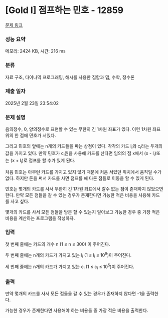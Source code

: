 # [Gold I] 점프하는 민호 - 12859 

[문제 링크](https://www.acmicpc.net/problem/12859) 

### 성능 요약

메모리: 2424 KB, 시간: 216 ms

### 분류

자료 구조, 다이나믹 프로그래밍, 해시를 사용한 집합과 맵, 수학, 정수론

### 제출 일자

2025년 2월 23일 23:54:02

### 문제 설명

<p>음의정수, 0, 양의정수로 표현할 수 있는 무한히 긴 1차원 좌표가 있다. 이런 1차원 좌표위의 한 점에 민호가 서있다.</p>

<p>그리고 민호의 앞에는 n개의 카드들을 파는 상점이 있다. 각각의 카드 l<sub>i</sub>와 c<sub>i</sub>라는 두개의 값을 가지고 있다. 만약 민호가 c<sub>i</sub>원을 사용해 카드를 산다면 임의의 점 x에서 (x - l<sub>i</sub>)또는 (x + l<sub>i</sub>)로 점프를 할 수가 있게 된다.</p>

<p>처음 민호는 아무런 카드를 가지고 있지 않기 때문에 처음 서있던 위치에서 움직일 수가 없다. 하지만 돈을 써서 카드를 사면 점프를 해 다른 점들로 이동을 할 수 있게 된다.</p>

<p>민호는 몇개의 카드를 사서 무한히 긴 1차원 좌표에서 갈수 없는 점이 존재하지 않았으면 한다. 만약 모든 점들을 갈 수 있는 경우가 존재한다면 가능한 적은 비용을 사용해 카드를 사고 싶다.</p>

<p>몇개의 카드를 사서 모든 점들을 방문 할 수 있는지 알아보고 가능한 경우 중 가장 적은 비용을 계산하는 프로그램을 작성하자.</p>

### 입력 

 <p>첫 번째 줄에는 카드의 개수 n (1 ≤ n ≤ 300) 이 주어진다.</p>

<p>두 번째 줄에는 n개의 카드가 가지고 있는 l<sub>i</sub> (1 ≤ l<sub>i</sub> ≤ 10<sup>9</sup>)이 주어진다.</p>

<p>세 번째 줄에는 n개의 카드가 가지고 있는 c<sub>i</sub> (1 ≤ c<sub>i</sub> ≤ 10<sup>5</sup>)이 주어진다.</p>

### 출력 

 <p>만약 몇개의 카드를 사서 모든 점들을 갈 수 있는 경우가 존재하지 않다면 -1을 출력한다.</p>

<p>가능한 경우가 존재한다면 사용해야 하는 비용들 중 가장 적은 비용을 출력한다.</p>


